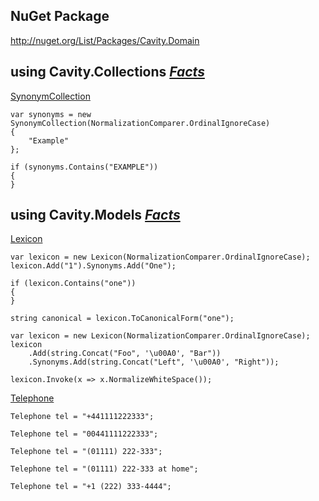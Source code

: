 ## NuGet Package ##

http://nuget.org/List/Packages/Cavity.Domain

## using Cavity.Collections _[Facts](http://code.google.com/p/cavity/source/browse/#svn%2Ftrunk%2Fsrc%2FCavity%20Domain%2FClass%20Libraries%2FDomain.Facts)_ ##

[SynonymCollection](http://code.google.com/p/cavity/source/browse/trunk/src/Cavity%20Domain/Class%20Libraries/Domain/Collections/SynonymCollection.cs)

```
var synonyms = new SynonymCollection(NormalizationComparer.OrdinalIgnoreCase)
{
    "Example"
};

if (synonyms.Contains("EXAMPLE"))
{
}
```

## using Cavity.Models _[Facts](http://code.google.com/p/cavity/source/browse/#svn%2Ftrunk%2Fsrc%2FCavity%20Domain%2FClass%20Libraries%2FDomain.Facts%2FModels%253Fstate%253Dclosed)_ ##

[Lexicon](http://code.google.com/p/cavity/source/browse/trunk/src/Cavity%20Domain/Class%20Libraries/Domain/Models/Lexicon.cs)

```
var lexicon = new Lexicon(NormalizationComparer.OrdinalIgnoreCase);
lexicon.Add("1").Synonyms.Add("One");

if (lexicon.Contains("one"))
{
}

string canonical = lexicon.ToCanonicalForm("one");
```

```
var lexicon = new Lexicon(NormalizationComparer.OrdinalIgnoreCase);
lexicon
    .Add(string.Concat("Foo", '\u00A0', "Bar"))
    .Synonyms.Add(string.Concat("Left", '\u00A0', "Right"));

lexicon.Invoke(x => x.NormalizeWhiteSpace());
```

[Telephone](http://code.google.com/p/cavity/source/browse/trunk/src/Cavity%20Domain/Class%20Libraries/Domain/Models/Telephone.cs)

```
Telephone tel = "+441111222333";
```

```
Telephone tel = "00441111222333";
```

```
Telephone tel = "(01111) 222-333";
```

```
Telephone tel = "(01111) 222-333 at home";
```

```
Telephone tel = "+1 (222) 333-4444";
```